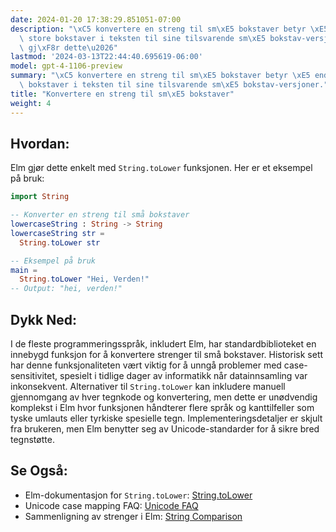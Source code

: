 ```yaml
---
date: 2024-01-20 17:38:29.851051-07:00
description: "\xC5 konvertere en streng til sm\xE5 bokstaver betyr \xE5 endre alle\
  \ store bokstaver i teksten til sine tilsvarende sm\xE5 bokstav-versjoner. Programmerere\
  \ gj\xF8r dette\u2026"
lastmod: '2024-03-13T22:44:40.695619-06:00'
model: gpt-4-1106-preview
summary: "\xC5 konvertere en streng til sm\xE5 bokstaver betyr \xE5 endre alle store\
  \ bokstaver i teksten til sine tilsvarende sm\xE5 bokstav-versjoner."
title: "Konvertere en streng til sm\xE5 bokstaver"
weight: 4
---
```


## Hvordan:
Elm gjør dette enkelt med `String.toLower` funksjonen. Her er et eksempel på bruk:

```Elm
import String

-- Konverter en streng til små bokstaver
lowercaseString : String -> String
lowercaseString str =
  String.toLower str

-- Eksempel på bruk
main =
  String.toLower "Hei, Verden!"
-- Output: "hei, verden!"
```

## Dykk Ned:
I de fleste programmeringsspråk, inkludert Elm, har standardbiblioteket en innebygd funksjon for å konvertere strenger til små bokstaver. Historisk sett har denne funksjonaliteten vært viktig for å unngå problemer med case-sensitivitet, spesielt i tidlige dager av informatikk når datainnsamling var inkonsekvent. Alternativer til `String.toLower` kan inkludere manuell gjennomgang av hver tegnkode og konvertering, men dette er unødvendig komplekst i Elm hvor funksjonen håndterer flere språk og kanttilfeller som tyske umlauts eller tyrkiske spesielle tegn. Implementeringsdetaljer er skjult fra brukeren, men Elm benytter seg av Unicode-standarder for å sikre bred tegnstøtte.

## Se Også:
- Elm-dokumentasjon for `String.toLower`: [String.toLower](http://package.elm-lang.org/packages/elm/core/latest/String#toLower)
- Unicode case mapping FAQ: [Unicode FAQ](http://unicode.org/faq/casemap_charprop.html)
- Sammenligning av strenger i Elm: [String Comparison](https://package.elm-lang.org/packages/elm/core/latest/String#compare)
